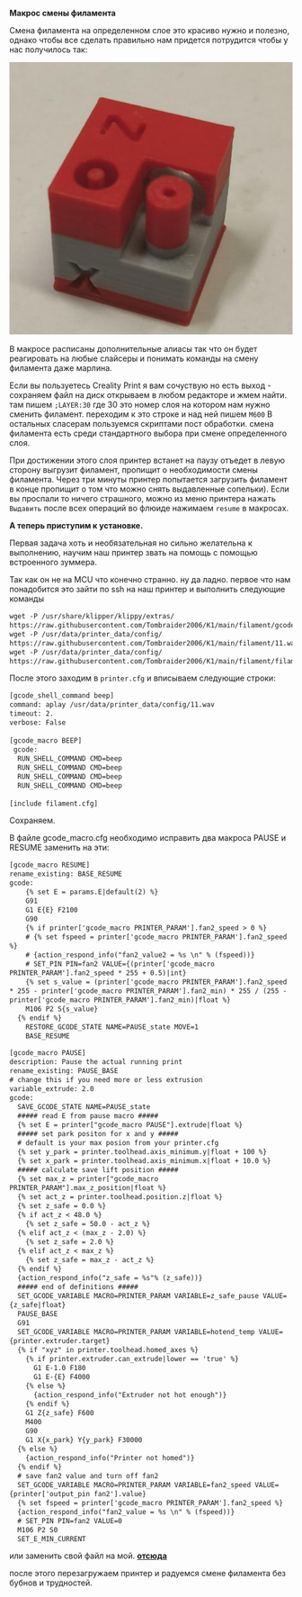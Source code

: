 
**Макрос смены филамента**

Смена филамента на определенном слое это красиво нужно и полезно, однако чтобы все сделать правильно нам придется потрудится чтобы у нас получилось так:


![](1.jpg)

В макросе  расписаны дополнительные алиасы так что он будет реагировать на любые слайсеры и понимать команды на смену филамента даже марлина. 

Если вы пользуетесь Creality Print я вам сочуствую но есть выход - сохраняем файл на диск открываем в любом редакторе и жмем найти. там пишем `;LAYER:30` где 30 это номер слоя на котором нам нужно сменить филамент. переходим к это строке и над ней пишем `M600` 
В остальных сласерам пользуемся скриптами пост обработки. смена филамента есть среди стандартного выбора при смене определенного слоя.

При достижении этого слоя принтер встанет на паузу отъедет в левую сторону выгрузит филамент, пропищит о необходимости смены филамента. Через три минуты принтер попытается загрузить филамент в конце пропищит о том что можно снять выдавленные сопельки). Если вы проспали то ничего страшного, можно из меню принтера нажать `Выдавить` после всех операций во флюиде нажимаем `resume` в макросах.  

**А теперь приступим к установке.**

Первая задача хоть и необязательная но сильно желательна к выполнению, научим наш принтер звать на помощь с помощью встроенного зуммера.

Так как он не на MCU что конечно странно. ну да ладно. первое что нам понадобится это зайти по ssh на наш принтер и выполнить следующие команды

```
wget -P /usr/share/klipper/klippy/extras/ https://raw.githubusercontent.com/Tombraider2006/K1/main/filament/gcode_shell_command.py
wget -P /usr/data/printer_data/config/ https://raw.githubusercontent.com/Tombraider2006/K1/main/filament/11.wav
wget -P /usr/data/printer_data/config/  https://raw.githubusercontent.com/Tombraider2006/K1/main/filament/filament.cfg
```
После этого заходим в `printer.cfg` и вписываем следующие строки: 

```
[gcode_shell_command beep]
command: aplay /usr/data/printer_data/config/11.wav
timeout: 2.
verbose: False

[gcode_macro BEEP]
 gcode:
  RUN_SHELL_COMMAND CMD=beep
  RUN_SHELL_COMMAND CMD=beep
  RUN_SHELL_COMMAND CMD=beep
  RUN_SHELL_COMMAND CMD=beep

[include filament.cfg]
```
Сохраняем.

В файле gcode_macro.cfg необходимо исправить два макроса PAUSE и RESUME заменить на эти:
```
[gcode_macro RESUME]
rename_existing: BASE_RESUME
gcode:
    {% set E = params.E|default(2) %}
    G91
    G1 E{E} F2100
    G90
    {% if printer['gcode_macro PRINTER_PARAM'].fan2_speed > 0 %}
    # {% set fspeed = printer['gcode_macro PRINTER_PARAM'].fan2_speed %}
    # {action_respond_info("fan2_value2 = %s \n" % (fspeed))}
    # SET_PIN PIN=fan2 VALUE={(printer['gcode_macro PRINTER_PARAM'].fan2_speed * 255 + 0.5)|int}
    {% set s_value = (printer['gcode_macro PRINTER_PARAM'].fan2_speed * 255 - printer['gcode_macro PRINTER_PARAM'].fan2_min) * 255 / (255 - printer['gcode_macro PRINTER_PARAM'].fan2_min)|float %}
    M106 P2 S{s_value}
  {% endif %}
    RESTORE_GCODE_STATE NAME=PAUSE_state MOVE=1
    BASE_RESUME
```

```
[gcode_macro PAUSE]
description: Pause the actual running print
rename_existing: PAUSE_BASE
# change this if you need more or less extrusion
variable_extrude: 2.0
gcode:
  SAVE_GCODE_STATE NAME=PAUSE_state
  ##### read E from pause macro #####
  {% set E = printer["gcode_macro PAUSE"].extrude|float %}
  ##### set park positon for x and y #####
  # default is your max posion from your printer.cfg
  {% set y_park = printer.toolhead.axis_minimum.y|float + 100 %}
  {% set x_park = printer.toolhead.axis_minimum.x|float + 10.0 %}
  ##### calculate save lift position #####
  {% set max_z = printer["gcode_macro PRINTER_PARAM"].max_z_position|float %}
  {% set act_z = printer.toolhead.position.z|float %}
  {% set z_safe = 0.0 %}
  {% if act_z < 48.0 %}
    {% set z_safe = 50.0 - act_z %}
  {% elif act_z < (max_z - 2.0) %}
    {% set z_safe = 2.0 %}
  {% elif act_z < max_z %}
    {% set z_safe = max_z - act_z %}
  {% endif %}
  {action_respond_info("z_safe = %s"% (z_safe))}
  ##### end of definitions #####
  SET_GCODE_VARIABLE MACRO=PRINTER_PARAM VARIABLE=z_safe_pause VALUE={z_safe|float}
  PAUSE_BASE
  G91
  SET_GCODE_VARIABLE MACRO=PRINTER_PARAM VARIABLE=hotend_temp VALUE={printer.extruder.target}
  {% if "xyz" in printer.toolhead.homed_axes %}
    {% if printer.extruder.can_extrude|lower == 'true' %}
      G1 E-1.0 F180
      G1 E-{E} F4000
    {% else %}
      {action_respond_info("Extruder not hot enough")}
    {% endif %}
    G1 Z{z_safe} F600
    M400
    G90
    G1 X{x_park} Y{y_park} F30000
  {% else %}
    {action_respond_info("Printer not homed")}
  {% endif %}
  # save fan2 value and turn off fan2
  SET_GCODE_VARIABLE MACRO=PRINTER_PARAM VARIABLE=fan2_speed VALUE={printer['output_pin fan2'].value}
  {% set fspeed = printer['gcode_macro PRINTER_PARAM'].fan2_speed %}
  {action_respond_info("fan2_value = %s \n" % (fspeed))}
  # SET_PIN PIN=fan2 VALUE=0
  M106 P2 S0
  SET_E_MIN_CURRENT
```

или заменить свой файл на мой. [**отсюда**](gcode_macro.cfg)

после этого перезагружаем принтер и радуемся смене филамента без бубнов и трудностей.